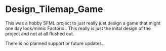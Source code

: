 # Design_Tilemap_Game

This was a hobby SFML project to just really just design a game that might one day look/mimic Factorio.. 
This really is just the inital design of the project and not at all flushed out.

There is no planned support or future updates.
